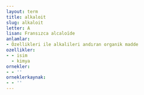 ```yaml
---
layout: term
title: alkaloit
slug: alkaloit
letter: A
lisan: Fransızca alcaloïde
anlamlar:
- Özellikleri ile alkalileri andıran organik madde
ozellikler:
- - isim
  - kimya
ornekler:
- - ''
orneklerkaynak:
- - ''
---
```


